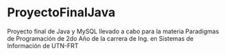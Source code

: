 # ProyectoFinalJava
Proyecto final de Java y MySQL llevado a cabo para la materia Paradigmas de Programación de 2do Año de la carrera de Ing. en Sistemas de Información de UTN-FRT
